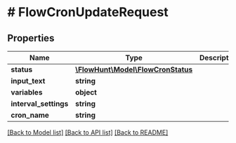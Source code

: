 # # FlowCronUpdateRequest

## Properties

Name | Type | Description | Notes
------------ | ------------- | ------------- | -------------
**status** | [**\FlowHunt\Model\FlowCronStatus**](FlowCronStatus.md) |  | [optional]
**input_text** | **string** |  | [optional]
**variables** | **object** |  | [optional]
**interval_settings** | **string** |  | [optional]
**cron_name** | **string** |  | [optional]

[[Back to Model list]](../../README.md#models) [[Back to API list]](../../README.md#endpoints) [[Back to README]](../../README.md)
